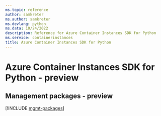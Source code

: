 ```yaml
---
ms.topic: reference
author: samkreter
ms.author: samkreter
ms.devlang: python
ms.data: 10/24/2022
description: Reference for Azure Container Instances SDK for Python
ms.service: containerinstances
title: Azure Container Instances SDK for Python
---
```

# Azure Container Instances SDK for Python - preview

## Management packages - preview
[!INCLUDE [mgmt-packages](container-instances-mgmt-index.md)]